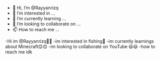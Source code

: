 - 👋 Hi, I’m @Rayyanrizq
- 👀 I’m interested in ...
- 🌱 I’m currently learning ...
- 💞️ I’m looking to collaborate on ...
- 📫 How to reach me ...

<!---
Rayyanrizq/Rayyanrizq is a ✨ special ✨ repository because its `README.md` (this file) appears on your GitHub profile.
You can click the Preview link to take a look at your changes.
--->
-Hi im @Rayyanrizq🖐🏻
-im interested in fishing🎣
-im currently learnings about Minecraft😊😊
-im looking to collaborate on YouTube 😃😃
-how to reach me idk
